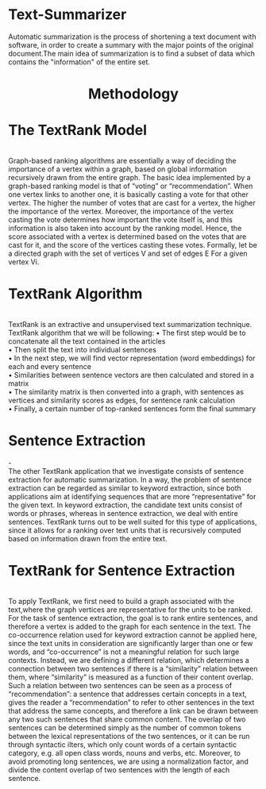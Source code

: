 # Text-Summarizer
Automatic summarization is the process of shortening a text document with software, in order to create a summary with the major points of the original document.The main idea of summarization is to find a subset of data which contains the "information" of the entire set.





<center><h1>Methodology</h1></center>
<h1>The TextRank Model</h1> <br/>
Graph-based ranking algorithms are essentially a way of deciding the importance of a vertex within a graph, based on global information
recursively drawn from the entire graph. The basic idea implemented by a graph-based ranking model is that of “voting” or “recommendation”. When one vertex links to another one, it is basically casting a vote for that other vertex. The higher the number of votes that are cast for a vertex, the higher the importance of the vertex. Moreover, the importance of the vertex casting the vote determines how important the vote itself is, and this information is also taken into account by the ranking model. Hence, the score associated with a vertex is determined based on the votes that are cast for it, and the score of the vertices casting these votes. Formally, let be a directed graph
with the set of vertices V and set of edges E For a given vertex Vi.

<br/>
<h1>TextRank Algorithm</h1> <br/>
TextRank is an extractive and unsupervised text summarization technique. TextRank algorithm that we will be following:
• The first step would be to concatenate all the text contained in the
articles<br/>
• Then split the text into individual sentences<br/>
• In the next step, we will find vector representation (word embeddings)
for each and every sentence<br/>
• Similarities between sentence vectors are then calculated and stored
in a matrix<br/>
• The similarity matrix is then converted into a graph, with sentences as
vertices and similarity scores as edges, for sentence rank calculation<br/>
• Finally, a certain number of top-ranked sentences form the final
summary<br/>






<h1>Sentence Extraction</h1>-<br/>
The other TextRank application that we investigate consists of sentence extraction for automatic summarization. In a way, the problem
of sentence extraction can be regarded as similar to keyword extraction, since both applications aim at identifying sequences that are more “representative” for the given text. In keyword extraction, the candidate text units consist of words or phrases, whereas in sentence extraction, we deal with entire sentences. TextRank turns out to be well suited for this type of applications, since it allows for a ranking over text units that is recursively computed based on information drawn from the entire text.

<h1>TextRank for Sentence Extraction</h1><br/>
To apply TextRank, we first need to build a graph associated with the text,where the graph vertices are representative for the units to be ranked. For the task of sentence extraction, the goal is to rank entire sentences, and therefore a vertex is added to the graph for each sentence in the text. The co-occurrence relation used for keyword extraction cannot be applied here, since the text units in consideration are significantly larger than one or few words, and “co-occurrence” is not a meaningful relation for such large
contexts. Instead, we are defining a different relation, which determines a connection between two sentences if there is a “similarity” relation between them, where “similarity” is measured as a function of their content overlap. Such a relation between two sentences can be seen as a process of “recommendation”: a sentence that addresses certain concepts in a text, gives the reader a “recommendation” to refer to other sentences in the text that address the same concepts, and therefore a link can be drawn between any two such sentences that share common content. The overlap of two sentences can be determined simply as the number of common tokens between the lexical representations of the two sentences, or it can be run through syntactic ilters, which only count words of a certain syntactic category, e.g. all open class words, nouns and verbs, etc. Moreover, to avoid promoting long sentences, we are using a normalization factor, and divide the content overlap of two sentences with the length of each sentence.

